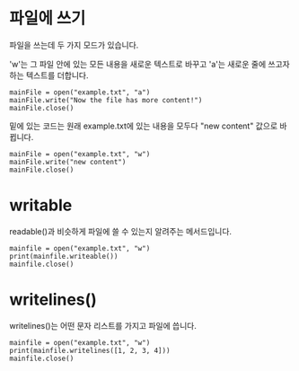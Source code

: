 # 파일에 쓰기
파일을 쓰는데 두 가지 모드가 있습니다.

'w'는 그 파일 안에 있는 모든 내용을 새로운 텍스트로 바꾸고 'a'는 새로운 줄에 쓰고자 하는 텍스트를 더합니다.

```
mainFile = open("example.txt", "a")
mainFile.write("Now the file has more content!")
mainFile.close()
```

밑에 있는 코드는 원래 example.txt에 있는 내용을 모두다 "new content" 값으로 바뀝니다.

```
mainFile = open("example.txt", "w")
mainFile.write("new content")
mainFile.close()
```

# writable
readable()과 비슷하게 파일에 쓸 수 있는지 알려주는 메서드입니다.

```
mainfile = open("example.txt", "w")
print(mainfile.writeable())
mainfile.close()
```

# writelines()
writelines()는 어떤 문자 리스트를 가지고 파일에 씁니다.

```
mainfile = open("example.txt", "w")
print(mainfile.writelines([1, 2, 3, 4]))
mainfile.close()
```
